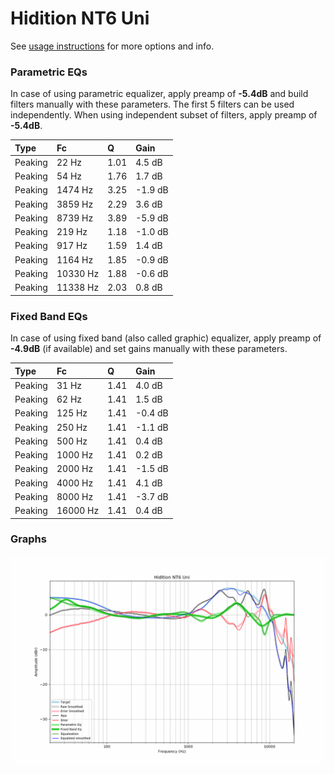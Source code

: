 # Hidition NT6 Uni
See [usage instructions](https://github.com/jaakkopasanen/AutoEq#usage) for more options and info.

### Parametric EQs
In case of using parametric equalizer, apply preamp of **-5.4dB** and build filters manually
with these parameters. The first 5 filters can be used independently.
When using independent subset of filters, apply preamp of **-5.4dB**.

| Type    | Fc       |    Q | Gain    |
|:--------|:---------|:-----|:--------|
| Peaking | 22 Hz    | 1.01 | 4.5 dB  |
| Peaking | 54 Hz    | 1.76 | 1.7 dB  |
| Peaking | 1474 Hz  | 3.25 | -1.9 dB |
| Peaking | 3859 Hz  | 2.29 | 3.6 dB  |
| Peaking | 8739 Hz  | 3.89 | -5.9 dB |
| Peaking | 219 Hz   | 1.18 | -1.0 dB |
| Peaking | 917 Hz   | 1.59 | 1.4 dB  |
| Peaking | 1164 Hz  | 1.85 | -0.9 dB |
| Peaking | 10330 Hz | 1.88 | -0.6 dB |
| Peaking | 11338 Hz | 2.03 | 0.8 dB  |

### Fixed Band EQs
In case of using fixed band (also called graphic) equalizer, apply preamp of **-4.9dB**
(if available) and set gains manually with these parameters.

| Type    | Fc       |    Q | Gain    |
|:--------|:---------|:-----|:--------|
| Peaking | 31 Hz    | 1.41 | 4.0 dB  |
| Peaking | 62 Hz    | 1.41 | 1.5 dB  |
| Peaking | 125 Hz   | 1.41 | -0.4 dB |
| Peaking | 250 Hz   | 1.41 | -1.1 dB |
| Peaking | 500 Hz   | 1.41 | 0.4 dB  |
| Peaking | 1000 Hz  | 1.41 | 0.2 dB  |
| Peaking | 2000 Hz  | 1.41 | -1.5 dB |
| Peaking | 4000 Hz  | 1.41 | 4.1 dB  |
| Peaking | 8000 Hz  | 1.41 | -3.7 dB |
| Peaking | 16000 Hz | 1.41 | 0.4 dB  |

### Graphs
![](./Hidition%20NT6%20Uni.png)